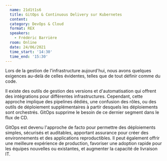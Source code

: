 ```yaml
---
  name: 21d1t1s6
  title: GitOps & Continuous Delivery sur Kubernetes
  content:
  category: DevOps & Cloud
  format: REX
  speakers: 
    - Frédéric Barrière
  room: Online
  date: 24/06/2021
  time_start: '14:30'
  time_end: '15:30'
---
```

Lors de la gestion de l'infrastructure aujourd'hui, nous avons quelques exigences au-delà de celles évidentes, telles que de tout définir comme du code.

Il existe des outils de gestion des versions et d'automatisation qui offrent des intégrations pour différentes infrastructures. Cependant, cette approche implique des pipelines dédiés, une confusion des rôles, ou des outils de déploiement supplémentaires à partir desquels les déploiements sont orchestrés. GitOps supprime le besoin de ce dernier segment dans le flux de CD.

GitOps est devenu l'approche de facto pour permettre des déploiements simples, sécurisés et auditables, apportant assurance pour créer des environnements et des applications reproductibles. Il peut également offrir une meilleure expérience de production, favoriser une adoption rapide pour les équipes nouvelles ou existantes, et augmenter la capacité de livraison IT.


